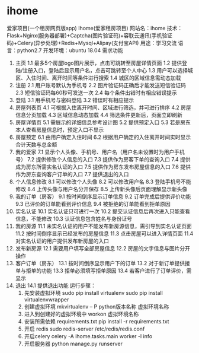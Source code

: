 # ihome
爱家项目(一个租房网页版app)
Ihome(爱家租房项目)
网站名：ihome
技术：Flask+Nginx(服务器部署)+Captcha(图片验证码)+容联云通讯(手机验证码)+Celery(异步处理)+Redis+Mysql+Alipay(支付宝API)
用途：学习交流
语言：python2.7
开发环境：ubuntu 18.04
需求功能
1. 主页
    1.1 最多5个房屋logo图片展示，点击可跳转至房屋详情页面
    1.2 提供登陆/注册入口，登陆后显示用户名，点击可跳转至个人中心
    1.3 用户可以选择城区、入住时间、离开时间等条件进行搜索
    1.4 城区的区域信息需动态加载
2. 注册
    2.1 用户账号默认为手机号
    2.2 图片验证码正确后才能发送短信验证码
    2.3 短信验证码每60秒可发送一次
    2.4 每个条件出错时有相应错误提示
3. 登陆
    3.1 用手机号与密码登陆
    3.2 错误时有相应提示
4. 房屋列表页
    4.1 可根据入住离开时间、区域进行筛选，并可进行排序
    4.2 房屋信息分页加载
    4.3 区域信息动态加载
    4.4 筛选条件更新后，页面立即刷新
5. 房屋详情页
    5.1 需展示的详细信息参考设计图
    5.2 提供预定入口
    5.3 若是房东本人查看房屋信息时，预定入口不显示
6. 房屋预定
    6.1 由用户确定入住时间
    6.2 根据用户确定的入住离开时间实时显示合计天数与总金额
7. 我的爱家
    7.1 显示个人头像、手机号、用户名（用户名未设置时为用户手机号）
    7.2 提供修改个人信息的入口
    7.3 提供作为房客下单的查询入口
    7.4 提供成为房东所需实名认证的入口
    7.5 提供作为房东发布房屋信息的入口
    7.6 提供作为房东查询客户订单的入口
    7.7 提供退出的入口
8. 个人信息修改
    8.1 可以修改个人头像
    8.2 可以修改用户名
    8.3 登陆手机号不能修改
    8.4 上传头像与用户名分开保存
    8.5 上传新头像后页面理解显示新头像
9. 我的订单（房客）
    9.1 按时间倒序显示订单信息
    9.2 订单完成后提供评价功能
    9.3 已评价的订单能看到评价信息
    9.4 被拒绝的订单能看到拒单原因
10. 实名认证
    10.1 实名认证只可进行一次
    10.2 提交认证信息后再次进入只能查看信息，不能修改
    10.3 认证信息包含姓名与身份证号
11. 我的房源
    11.1 未实名认证的用户不能发布新房源信息，需引导到实名认证页面
    11.2 按时间倒序显示已经发布的房屋信息
    11.3 点击房屋可以进入详情页面
    11.4 对实名认证的用户提供发布新房屋的入口
12. 发布新房源
    12.1 需要用户填写全部房屋信息
    12.2 房屋的文字信息与图片分开操作
13. 客户订单（房东）
    13.1 按时间倒序显示用户下的订单
    13.2 对于新订单提供接单与拒单的功能
    13.3 拒单必须填写拒单原因
    13.4 若客户进行了订单评价，需显示
14. 退出
14.1 提供退出功能
运行步骤：
    1.	先安装虚拟环境
        sudo pip install virtualenv
        sudo pip install virtualenvwrapper
    2.	创建虚拟环境
        mkvirtualenv – P python版本名称 虚拟环境名称
    3.	进入到创建好的虚拟环境中
        workon 虚拟环境名称
    4.	安装所需依赖 requirements.txt
        pip install -r requirements.txt
    5.	开启 redis
        sudo redis-server /etc/redis/redis.conf
    6.	开启celery
        celery -A ihome.tasks.main worker -l info
    7.	开启服务器
        python manage.py runserver

